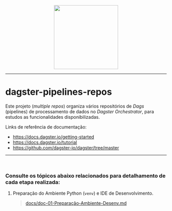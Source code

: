 <p align="center">
   <img src="https://dagster.io/images/brand/logos/dagster-primary-horizontal.png" width="200" style="max-width: 200px;">
</p>

_____

# dagster-pipelines-repos
<!-- Data Processing Pipeline Repositories in Dagster Orchestrator` -->

Este projeto (*multiple repos*) organiza vários repositórios de *Dags* (pipelines) de processamento de dados no *Dagster Orchestrator*, para estudos as funcionalidades disponibilizadas.

Links de referência de documentação: 
- https://docs.dagster.io/getting-started
- https://docs.dagster.io/tutorial
- https://github.com/dagster-io/dagster/tree/master

_____
<br>

### Consulte os tópicos abaixo relacionados para detalhamento de cada etapa realizada:

1. Preparação do Ambiente Python (`venv`) e IDE de Desenvolvimento.
    >[docs/doc-01-Preparação-Ambiente-Desenv.md](docs/doc-01-Preparação-Ambiente-Desenv.md)


